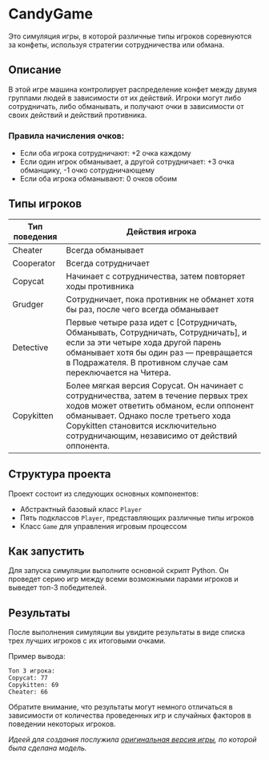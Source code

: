 # CandyGame

Это симуляция игры, в которой различные типы игроков соревнуются за конфеты, используя стратегии сотрудничества или обмана.

## Описание

В этой игре машина контролирует распределение конфет между двумя группами людей в зависимости от их действий. Игроки могут либо сотрудничать, либо обманывать, и получают очки в зависимости от своих действий и действий противника.

### Правила начисления очков:

- Если оба игрока сотрудничают: +2 очка каждому
- Если один игрок обманывает, а другой сотрудничает: +3 очка обманщику, -1 очко сотрудничающему
- Если оба игрока обманывают: 0 очков обоим

## Типы игроков

| Тип поведения | Действия игрока     |
|---------------|---------------------|
| Cheater       | Всегда обманывает   |
| Cooperator    | Всегда сотрудничает |
| Copycat       | Начинает с сотрудничества, затем повторяет ходы противника |
| Grudger       | Сотрудничает, пока противник не обманет хотя бы раз, после чего всегда обманывает |
| Detective     | Первые четыре раза идет с [Сотрудничать, Обманывать, Сотрудничать, Сотрудничать], и если за эти четыре хода другой парень обманывает хотя бы один раз — превращается в Подражателя. В противном случае сам переключается на Читера. |
| Copykitten    | Более мягкая версия Copycat. Он начинает с сотрудничества, затем в течение первых трех ходов может ответить обманом, если оппонент обманывает. Однако после третьего хода Copykitten становится исключительно сотрудничающим, независимо от действий оппонента. |



## Структура проекта

Проект состоит из следующих основных компонентов:

- Абстрактный базовый класс `Player`
- Пять подклассов `Player`, представляющих различные типы игроков
- Класс `Game` для управления игровым процессом

## Как запустить

Для запуска симуляции выполните основной скрипт Python. Он проведет серию игр между всеми возможными парами игроков и выведет топ-3 победителей.

## Результаты

После выполнения симуляции вы увидите результаты в виде списка трех лучших игроков с их итоговыми очками.

Пример вывода:
```
Топ 3 игрока:
Copycat: 77
Copykitten: 69
Cheater: 66
```

Обратите внимание, что результаты могут немного отличаться в зависимости от количества проведенных игр и случайных факторов в поведении некоторых игроков.

 _Идеей для создания послужила [оригинальная версия игры](https://ncase.me/trust/), по которой была сделана модель._
